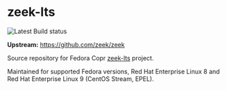 # zeek-lts
![Latest Build status](https://copr.fedorainfracloud.org/coprs/lhajn/zeek-lts/package/zeek-lts/status_image/last_build.png)

**Upstream:** https://github.com/zeek/zeek

Source repository for Fedora Copr [zeek-lts](https://copr.fedorainfracloud.org/coprs/lhajn/zeek-lts/) project.

Maintained for supported Fedora versions, Red Hat Enterprise Linux 8 and Red Hat Enterprise Linux 9 (CentOS Stream, EPEL).
